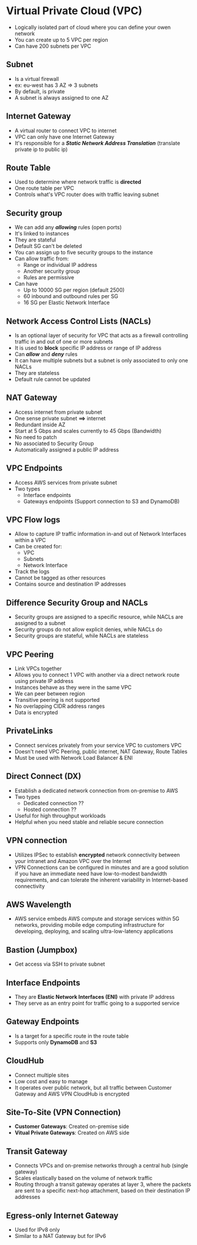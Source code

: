 # Virtual Private Cloud (VPC)

- Logically isolated part of cloud where you can define your owen network
- You can create up to 5 VPC per region
- Can have 200 subnets per VPC

## Subnet

- Is a virtual firewall
- ex: eu-west has 3 AZ => 3 subnets
- By default, is private
- A subnet is always assigned to one AZ

## Internet Gateway

- A virtual router to connect VPC to internet
- VPC can only have one Internet Gateway
- It's responsible for a **_Static Network Address Translation_** (translate private ip to public ip)

## Route Table

- Used to determine where network traffic is **directed**
- One route table per VPC
- Controls what's VPC router does with traffic leaving subnet

## Security group

- We can add any **_allowing_** rules (open ports)
- It's linked to instances
- They are stateful
- Default SG can't be deleted
- You can assign up to five security groups to the instance
- Can allow traffic from:
  - Range or individual IP address
  - Another security group
  - Rules are permissive
- Can have
  - Up to 10000 SG per region (default 2500)
  - 60 inbound and outbound rules per SG
  - 16 SG per Elastic Network Interface

## Network Access Control Lists (NACLs)

- Is an optional layer of security for VPC that acts as a firewall controlling traffic in and out of one or more subnets
- It is used to **block** specific IP address or range of IP address
- Can **_allow_** and **_deny_** rules
- It can have multiple subnets but a subnet is only associated to only one NACLs
- They are stateless
- Default rule cannot be updated

## NAT Gateway

- Access internet from private subnet
- One sense private subnet **==>** internet
- Redundant inside AZ
- Start at 5 Gbps and scales currently to 45 Gbps (Bandwidth)
- No need to patch
- No associated to Security Group
- Automatically assigned a public IP address

## VPC Endpoints

- Access AWS services from private subnet
- Two types
  - Interface endpoints
  - Gateways endpoints (Support connection to S3 and DynamoDB)

## VPC Flow logs

- Allow to capture IP traffic information in-and out of Network Interfaces within a VPC
- Can be created for:
  - VPC
  - Subnets
  - Network Interface
- Track the logs
- Cannot be tagged as other resources
- Contains source and destination IP addresses

## Difference Security Group and NACLs

- Security groups are assigned to a specific resource, while NACLs are assigned to a subnet
- Security groups do not allow explicit denies, while NACLs do
- Security groups are stateful, while NACLs are stateless

## VPC Peering

- Link VPCs together
- Allows you to connect 1 VPC with another via a direct network route using private IP address
- Instances behave as they were in the same VPC
- We can peer between region
- Transitive peering is not supported
- No overlapping CIDR address ranges
- Data is encrypted

## PrivateLinks

- Connect services privately from your service VPC to customers VPC
- Doesn't need VPC Peering, public internet, NAT Gateway, Route Tables
- Must be used with Network Load Balancer & ENI

## Direct Connect (DX)

- Establish a dedicated network connection from on-premise to AWS
- Two types
  - Dedicated connection ??
  - Hosted connection ??
- Useful for high throughput workloads
- Helpful when you need stable and reliable secure connection  

## VPN connection

- Utilizes IPSec to establish **encrypted** network connectivity between your intranet and Amazon VPC over the Internet
- VPN Connections can be configured in minutes and are a good solution if you have an immediate need have low-to-modest bandwidth requirements, and can tolerate the inherent variability in Internet-based connectivity

## AWS Wavelength

- AWS service embeds AWS compute and storage services within 5G networks,
  providing mobile edge computing infrastructure for developing, deploying, and scaling ultra-low-latency applications

## Bastion (Jumpbox)

- Get access via SSH to private subnet

## Interface Endpoints

- They are **Elastic Network Interfaces (ENI)** with private IP address
- They serve as an entry point for traffic going to a supported service

## Gateway Endpoints

- Is a target for a specific route in the route table
- Supports only **DynamoDB** and **S3**

## CloudHub

- Connect multiple sites
- Low cost and easy to manage
- It operates over public network, but all traffic between Customer Gateway and AWS VPN CloudHub is encrypted

## Site-To-Site (VPN Connection)

- **Customer Gateways**: Created on-premise side
- **Vitual Private Gateways**: Created on AWS side

## Transit Gateway

- Connects VPCs and on-premise networks through a central hub (single gateway)
- Scales elastically based on the volume of network traffic
- Routing through a transit gateway operates at layer 3, where the packets are sent to a specific next-hop attachment, based on their destination IP addresses

## Egress-only Internet Gateway

- Used for IPv8 only
- Similar to a NAT Gateway but for IPv6
